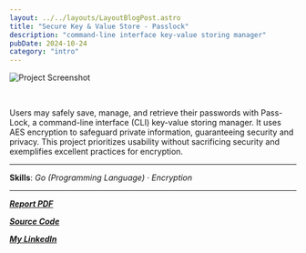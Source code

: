 ```yaml
---
layout: ../../layouts/LayoutBlogPost.astro
title: "Secure Key & Value Store - Passlock"
description: "command-line interface key-value storing manager"
pubDate: 2024-10-24
category: "intro"
---
```


![Project Screenshot](https://github.com/Ege-Okyay/passlock/raw/main/assets/readme-screenshot.png)

<br>

Users may safely save, manage, and retrieve their passwords with Pass-Lock, a command-line interface (CLI) key-value storing manager. It uses AES encryption to safeguard private information, guaranteeing security and privacy. This project prioritizes usability without sacrificing security and exemplifies excellent practices for encryption.

___

**Skills**: _Go (Programming Language)_ · _Encryption_

___

[**_Report PDF_**](#)

[**_Source Code_**](https://github.com/Ege-Okyay/passlock)

[**_My LinkedIn_**](https://www.linkedin.com/in/ege-okyay)

<br>